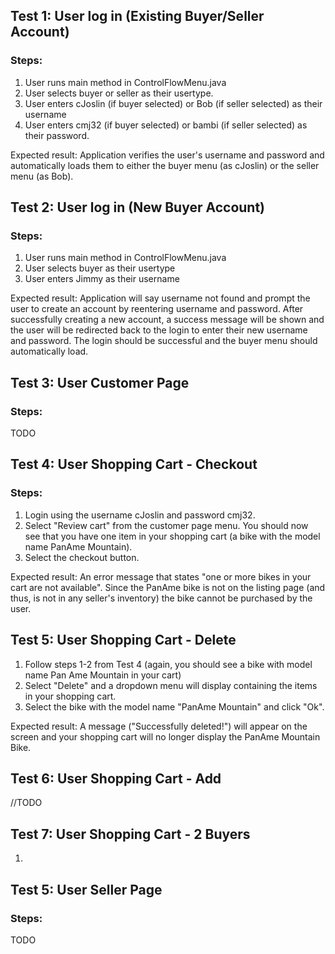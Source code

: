## Test 1: User log in (Existing Buyer/Seller Account)
### Steps: 
1) User runs main method in ControlFlowMenu.java
2) User selects buyer or seller as their usertype.
3) User enters cJoslin (if buyer selected) or Bob (if seller selected) as their username
4) User enters cmj32 (if buyer selected) or bambi (if seller selected) as their password.

Expected result: Application verifies the user's username and password and automatically loads them to either the buyer menu (as cJoslin) or the seller menu (as Bob). 

## Test 2: User log in (New Buyer Account) 
### Steps: 
1) User runs main method in ControlFlowMenu.java 
2) User selects buyer as their usertype 
3) User enters Jimmy as their username


Expected result: Application will say username not found and prompt the user to create an account by reentering username and password. 
After successfully creating a new account, a success message will be shown and the user will be redirected back to the login to enter their 
new username and password. The login should be successful and the buyer menu should automatically load. 

## Test 3: User Customer Page
### Steps: 
TODO

## Test 4: User Shopping Cart - Checkout 
### Steps: 
1) Login using the username cJoslin and password cmj32. 
2) Select "Review cart" from the customer page menu. You should now see that you have one item in your shopping cart 
(a bike with the model name PanAme Mountain). 
3) Select the checkout button. 

Expected result: An error message that states "one or more bikes in your cart are not available". Since the PanAme bike 
is not on the listing page (and thus, is not in any seller's inventory) the bike cannot be purchased by the user. 

## Test 5: User Shopping Cart - Delete 
1) Follow steps 1-2 from Test 4 (again, you should see a bike with model name Pan Ame Mountain in your cart) 
2) Select "Delete" and a dropdown menu will display containing the items in your shopping cart. 
3) Select the bike with the model name "PanAme Mountain" and click "Ok". 

Expected result: A message ("Successfully deleted!") will appear on the screen and your shopping cart 
will no longer display the PanAme Mountain Bike. 

## Test 6: User Shopping Cart - Add 
//TODO

## Test 7: User Shopping Cart - 2 Buyers 
1) 


## Test 5: User Seller Page 
### Steps: 
TODO 

